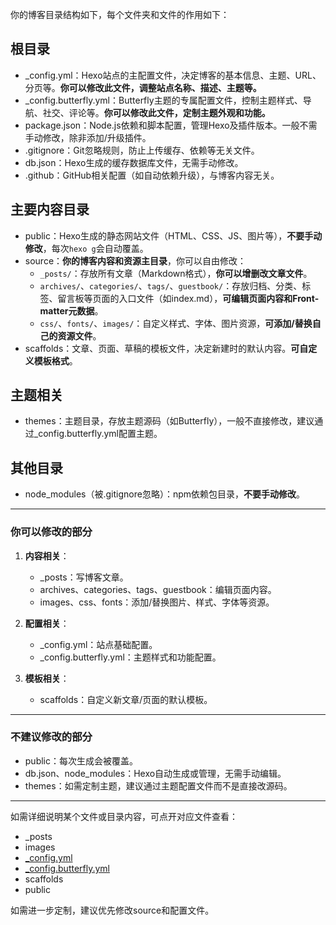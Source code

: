 你的博客目录结构如下，每个文件夹和文件的作用如下：

## 根目录

- _config.yml：Hexo站点的主配置文件，决定博客的基本信息、主题、URL、分页等。**你可以修改此文件，调整站点名称、描述、主题等。**
- _config.butterfly.yml：Butterfly主题的专属配置文件，控制主题样式、导航、社交、评论等。**你可以修改此文件，定制主题外观和功能。**
- package.json：Node.js依赖和脚本配置，管理Hexo及插件版本。一般不需手动修改，除非添加/升级插件。
- .gitignore：Git忽略规则，防止上传缓存、依赖等无关文件。
- db.json：Hexo生成的缓存数据库文件，无需手动修改。
- .github：GitHub相关配置（如自动依赖升级），与博客内容无关。

## 主要内容目录

- public：Hexo生成的静态网站文件（HTML、CSS、JS、图片等），**不要手动修改**，每次`hexo g`会自动覆盖。
- source：**你的博客内容和资源主目录**，你可以自由修改：
  - `_posts/`：存放所有文章（Markdown格式），**你可以增删改文章文件**。
  - `archives/`、`categories/`、`tags/`、`guestbook/`：存放归档、分类、标签、留言板等页面的入口文件（如index.md），**可编辑页面内容和Front-matter元数据**。
  - `css/`、`fonts/`、`images/`：自定义样式、字体、图片资源，**可添加/替换自己的资源文件**。
- scaffolds：文章、页面、草稿的模板文件，决定新建时的默认内容。**可自定义模板格式**。

## 主题相关

- themes：主题目录，存放主题源码（如Butterfly），一般不直接修改，建议通过_config.butterfly.yml配置主题。

## 其他目录

- node_modules（被.gitignore忽略）：npm依赖包目录，**不要手动修改**。

---

### 你可以修改的部分

1. **内容相关**：
   - _posts：写博客文章。
   - archives、categories、tags、guestbook：编辑页面内容。
   - images、css、fonts：添加/替换图片、样式、字体等资源。

2. **配置相关**：
   - _config.yml：站点基础配置。
   - _config.butterfly.yml：主题样式和功能配置。

3. **模板相关**：
   - scaffolds：自定义新文章/页面的默认模板。

---

### 不建议修改的部分

- public：每次生成会被覆盖。
- db.json、node_modules：Hexo自动生成或管理，无需手动编辑。
- themes：如需定制主题，建议通过主题配置文件而不是直接改源码。

---

如需详细说明某个文件或目录内容，可点开对应文件查看：

- _posts
- images
- [_config.yml](g:/myblog/_config.yml)
- [_config.butterfly.yml](g:/myblog/_config.butterfly.yml)
- scaffolds
- public

如需进一步定制，建议优先修改source和配置文件。